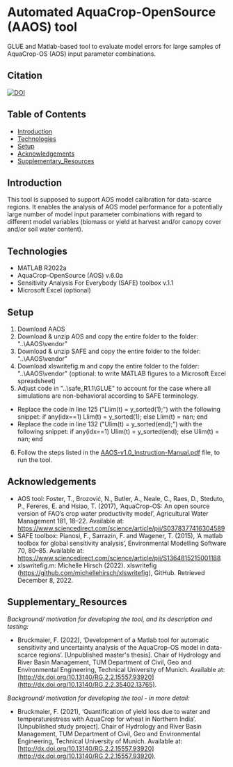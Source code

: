 # Automated AquaCrop-OpenSource (AAOS) tool
GLUE and Matlab-based tool to evaluate model errors for large samples of AquaCrop-OS (AOS) input parameter combinations.

## Citation
[![DOI](https://zenodo.org/badge/472032934.svg)](https://doi.org/10.5281/zenodo.14590485)

## Table of Contents
- [Introduction](#introduction)
- [Technologies](#technologies)
- [Setup](#setup)
- [Acknowledgements](#acknowledgements)
- [Supplementary_Resources](#supplementary_resources)

## Introduction
This tool is supposed to support AOS model calibration for data-scarce regions. It enables the analysis of AOS model performance for a potentially large number of model input parameter combinations with regard to different model variables (biomass or yield at harvest and/or canopy cover and/or soil water content).

## Technologies
- MATLAB R2022a
- AquaCrop-OpenSource (AOS) v.6.0a
- Sensitivity Analysis For Everybody (SAFE) toolbox v.1.1
- Microsoft Excel (optional)

## Setup
1. Download AAOS
2. Download & unzip AOS and copy the entire folder to the folder: "..\AAOS\vendor"
3. Download & unzip SAFE and copy the entire folder to the folder: "..\AAOS\vendor"
4. Download xlswritefig.m and copy the entire folder to the folder: "..\AAOS\vendor" (optional: to write MATLAB figures to a Microsoft Excel spreadsheet)
5. Adjust code in "..\safe_R1.1\GLUE" to account for the case where all simulations are non-behavioral according to SAFE terminology.
- Replace the code in line 125 ("Llim(t) = y_sorted(1);") with the following snippet:
if any(idx==1)
    Llim(t) = y_sorted(1);
else
    Llim(t) = nan;
end
- Replace the code in line 132 ("Ulim(t) = y_sorted(end);") with the following snippet:
if any(idx==1)
    Ulim(t) = y_sorted(end);
else
    Ulim(t) = nan;
end
6. Follow the steps listed in the [AAOS-v1.0_Instruction-Manual.pdf](/AAOS-v1.0_Instruction-Manual.pdf) file, to run the tool.

## Acknowledgements
- AOS tool: Foster, T., Brozović, N., Butler, A., Neale, C., Raes, D., Steduto, P., Fereres, E. and Hsiao, T. (2017), ‘AquaCrop-OS: An open source version of FAO’s crop water productivity model’, Agricultural Water Management 181, 18–22.
Available at: https://www.sciencedirect.com/science/article/pii/S0378377416304589
- SAFE toolbox: Pianosi, F., Sarrazin, F. and Wagener, T. (2015), ‘A matlab toolbox for global sensitivity analysis’, Environmental Modelling Software 70, 80–85.
Available at: https://www.sciencedirect.com/science/article/pii/S1364815215001188
- xlswritefig.m: Michelle Hirsch (2022). xlswritefig (https://github.com/michellehirsch/xlswritefig), GitHub. Retrieved December 8, 2022.

## Supplementary_Resources
_Background/ motivation for developing the tool, and its description and testing:_
- Bruckmaier, F. (2022), ‘Development of a Matlab tool for automatic sensitivity and uncertainty analysis of the AquaCrop-OS model in data-scarce regions’. [Unpublished master's thesis]. Chair of Hydrology and River Basin Management, TUM Department of Civil, Geo and Environmental Engineering, Technical University of Munich. Available at: [http://dx.doi.org/10.13140/RG.2.2.15557.93920](http://dx.doi.org/10.13140/RG.2.2.35402.13765).

_Background/ motivation for developing the tool - in more detail:_
- Bruckmaier, F. (2021), ‘Quantification of yield loss due to water and temperaturestress with AquaCrop for wheat in Northern India’. [Unpublished study project]. Chair of Hydrology and River Basin Management, TUM Department of Civil, Geo and Environmental Engineering, Technical University of Munich. Available at: [http://dx.doi.org/10.13140/RG.2.2.15557.93920](http://dx.doi.org/10.13140/RG.2.2.15557.93920). 
